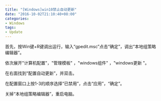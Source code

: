 ```yaml
---
title: "[Windows]win10禁止自动更新"
date: "2016-10-02T21:10:40+08:00"
categories:
- Windows
tags:
- Update
---
```


首先，按Win键+R键调出运行，输入“gpedit.msc”点击“确定”，调出“本地组策略编辑器”。

依次展开"计算机配置"，"管理模板" ，"windows组件" ，"windows更新 "。

在右面找到“配置自动更新”，并双击。

在配置窗口上按1-3的顺序选择“已禁用”，点击“应用”，“确定”。

关掉“本地组策略编辑器”，重启电脑。